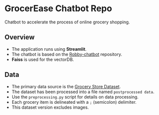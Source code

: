 # GrocerEase Chatbot Repo

Chatbot to accelerate the process of online grocery shopping.

## Overview

-  The application runs using **Streamlit**.
-  The chatbot is based on the [Robby-chatbot](https://github.com/yvann-hub/Robby-chatbot) repository.
-  **Faiss** is used for the vectorDB.

## Data

-  The primary data source is the [Grocery Store Dataset](https://github.com/marcusklasson/GroceryStoreDataset#grocery-store-dataset).
-  The dataset has been processed into a file named `postprocessed data`.
-  Use the `preprocessing.py` script for details on data processing.
-  Each grocery item is delineated with a `;` (semicolon) delimiter.
-  This dataset version excludes images.

